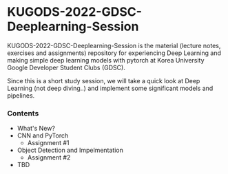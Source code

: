 # KUGODS-2022-GDSC-Deeplearning-Session
KUGODS-2022-GDSC-Deeplearning-Session is the material (lecture notes, exercises and assignments) repository for experiencing Deep Learning and making simple deep learning models with pytorch at Korea University Google Developer Student Clubs (GDSC).

Since this is a short study session, we will take a quick look at Deep Learning (not deep diving..) and implement some significant models and pipelines.

### Contents
- What's New?
- CNN and PyTorch
  - Assignment #1
- Object Detection and Impelmentation
  - Assignment #2
- TBD

